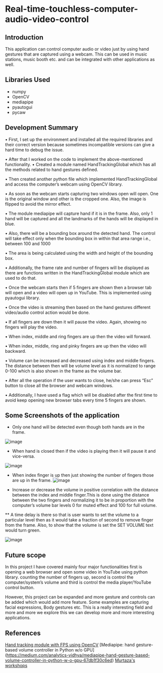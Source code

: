 # Real-time-touchless-computer-audio-video-control


## Introduction
This application can control computer audio or video just by using hand gestures that are captured using a webcam. This can be used in music 
stations, music booth etc. and can be integrated with other applications as well.

##  Libraries Used
- numpy
- OpenCV
- mediapipe
- pyautogui 
- pycaw

## Development Summary

• First, I set up the environment and installed all the required libraries and their correct 
  version because sometimes incompatible versions can give a hard time to debug the issue.
  
• After that I worked on the code to implement the above-mentioned functionality.
• Created a module named HandTrackingGlobal which has all the methods related to hand 
  gestures defined.
  
• Then created another python file which implemented HandTrackingGlobal and access the 
  computer’s webcam using OpenCV library.
  
• As soon as the webcam starts capturing two windows open will open. One is the original 
  window and other is the cropped one. Also, the image is flipped to avoid the mirror 
  effect.
  
• The module mediapipe will capture hand if it is in the frame. Also, only 1 hand will be 
  captured and all the landmarks of the hands will be displayed in blue.
  
• Also, there will be a bounding box around the detected hand. The control will take effect 
  only when the bounding box in within that area range i.e., between 100 and 1000
  
• The area is being calculated using the width and height of the bounding box.

• Additionally, the frame rate and number of fingers will be displayed as there are 
  functions written in the HandTrackingGlobal module which are used to do that.
  
• Once the webcam starts then if 5 fingers are shown then a browser tab will open and a 
  video will open up in YouTube. This is implemented using pyautogui library.
  
• Once the video is streaming then based on the hand gestures different video/audio 
  control action would be done.
  
• If all fingers are down then it will pause the video. Again, showing no fingers will play 
  the video.
  
• When index, middle and ring fingers are up then the video will forward.

• When index, middle, ring and pinky fingers are up then the video will backward.

• Volume can be increased and decreased using index and middle fingers. The distance 
  between then will be volume level as it is normalized to range 0-100 which is also shown 
  in the frame as the volume bar.
  
• After all the operation if the user wants to close, he/she can press “Esc” button to close 
  all the browser and webcam windows.
  
• Additionally, I have used a flag which will be disabled after the first time to avoid keep 
  opening new browser tabs every time 5 fingers are shown.
  
## Some Screenshots of the application

* Only one hand will be detected even though both hands are in the frame.

![image](https://user-images.githubusercontent.com/94940146/212205055-9a5deadd-0c75-4b67-b504-44bdc1bf3ebf.png)

* When hand is closed then if the video is playing then it will pause it and vice-versa. 

![image](https://user-images.githubusercontent.com/94940146/212205154-138bb542-b9f0-4a9d-8227-8d5d24597d7d.png)

* When index finger is up then just showing the number of fingers those are up in the frame.
![image](https://user-images.githubusercontent.com/94940146/212205258-607f5f36-4fa3-4b5f-a56a-f64efc52422a.png)

* Increase or decrease the volume in positive correlation with the distance between the index and middle finger.This is done using the distance between the two fingers and normalizing it to be in proportion with the computer’s volume bar levels 0 for muted effect and 100 for full volume.

** A time delay is there so that is user wants to set the volume to a particular level then as it would take a fraction of second to remove finger from the frame. 
Also, to show that the volume is set the SET VOLUME text would turn green.


![image](https://user-images.githubusercontent.com/94940146/212205297-cd3c1b55-6eb1-4dbb-9e04-cceff5f79910.png)

## Future scope

In this project I have covered mainly four major functionalities first is opening a web browser and open some video in YouTube using python library. counting the number of fingers up, second is control the computer/system’s volume and third is control the media player/YouTube control button.

However, this project can be expanded and more gesture and controls can be added which would add more feature. Some examples are capturing facial expressions, Body gestures etc. This is a really interesting field and more and more we explore this we can develop more and more interesting applications.

## References

[Hand tracking module with FPS using OpenCV](https://medium.com/@Nivitus./hand-tracking-module-with-fps-using-opencv-4c9e8928a096)
[Mediapipe: hand gesture-based volume controller in Python w/o GPU] (https://medium.com/analytics-vidhya/mediapipe-hand-gesture-based-volume-controller-in-python-w-o-gpu-67db1f30c6ed)
[Murtaza's workshops](https://github.com/murtazahassan/OpenCV-Python-Tutorials-and-Projects)
